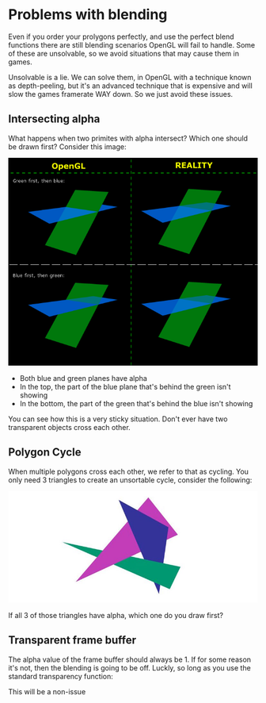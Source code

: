 # Problems with blending

Even if you order your prolygons perfectly, and use the perfect blend functions there are still blending scenarios OpenGL will fail to handle. Some of these are unsolvable, so we avoid situations that may cause them in games. 

Unsolvable is a lie. We can solve them, in OpenGL with a technique known as depth-peeling, but it's an advanced technique that is expensive and will slow the games framerate WAY down. So we just avoid these issues.

## Intersecting alpha
What happens when two primites with alpha intersect? Which one should be drawn first? Consider this image:

![I](INTERSECTING.png)

* Both blue and green planes have alpha
* In the top, the part of the blue plane that's behind the green isn't showing
* In the bottom, the part of the green that's behind the blue isn't showing

You can see how this is a very sticky situation. Don't ever have two transparent objects cross each other.

## Polygon Cycle

When multiple polygons cross each other, we refer to that as cycling. You only need 3 triangles to create an unsortable cycle, consider the following:

![C](cycle.jpg)

If all 3 of those triangles have alpha, which one do you draw first?

## Transparent frame buffer

The alpha value of the frame buffer should always be 1. If for some reason it's not, then the blending is going to be off. Luckly, so long as you use the standard transparency function:


This will be a non-issue